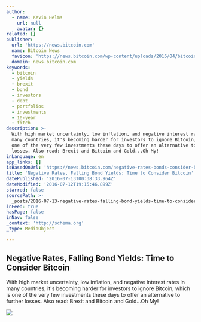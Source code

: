 ```yaml
---
author:
  - name: Kevin Helms
    url: null
    avatar: {}
related: []
publisher:
  url: 'https://news.bitcoin.com'
  name: Bitcoin News
  favicon: 'https://news.bitcoin.com/wp-content/uploads/2016/04/bitcoin_fav.png'
  domain: news.bitcoin.com
keywords:
  - bitcoin
  - yields
  - brexit
  - bond
  - investors
  - debt
  - portfolios
  - investments
  - 10-year
  - fitch
description: >-
  With high market uncertainty, low inflation, and negative interest rates in
  many countries, it's becoming harder for investors to ignore Bitcoin, which is
  one of the very few investments these days to offer an alternative to further
  losses. Also read: Brexit and Bitcoin and Gold...Oh My!
inLanguage: en
app_links: []
isBasedOnUrl: 'https://news.bitcoin.com/negative-rates-bonds-consider-bitcoin/'
title: 'Negative Rates, Falling Bond Yields: Time to Consider Bitcoin'
datePublished: '2016-07-13T00:38:33.964Z'
dateModified: '2016-07-12T19:15:46.899Z'
starred: false
sourcePath: >-
  _posts/2016-07-13-negative-rates-falling-bond-yields-time-to-consider-bitcoi.md
inFeed: true
hasPage: false
inNav: false
_context: 'http://schema.org'
_type: MediaObject

---
```

<article style=""><h1>Negative Rates, Falling Bond Yields: Time to Consider Bitcoin</h1><p>With high market uncertainty, low inflation, and negative interest rates in many countries, it's becoming harder for investors to ignore Bitcoin, which is one of the very few investments these days to offer an alternative to further losses. Also read: Brexit and Bitcoin and Gold...Oh My!</p><img src="https://news.bitcoin.com/wp-content/uploads/2016/07/Bond.png" /></article>